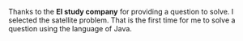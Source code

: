 Thanks to the **EI study company** for providing a question to solve. I selected the satellite problem. That is the first time for me to solve a question using the language of Java.
